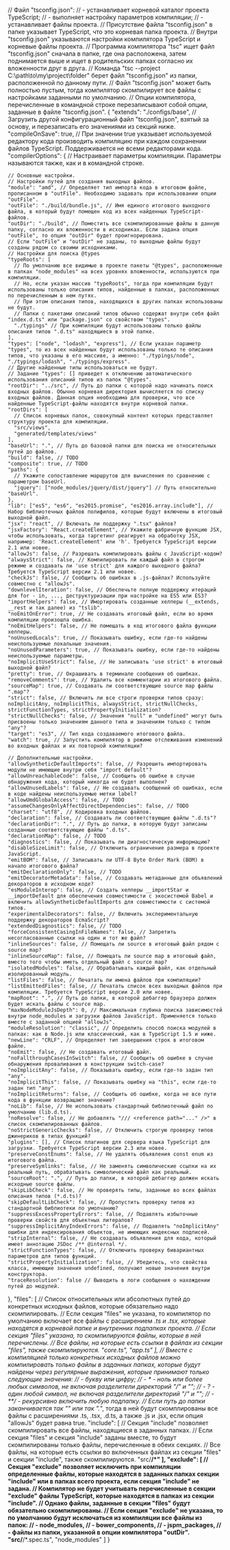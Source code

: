 
// Файл "tsconfig.json":
// - устанавливает корневой каталог проекта TypeScript;
// - выполняет настройку параметров компиляции;
// - устанавливает файлы проекта.
// Присутствие файла "tsconfig.json" в папке указывает TypeScript, что это корневая папка проекта.
// Внутри "tsconfig.json" указываются настройки компилятора TypeScript и корневые файлы проекта.
// Программа компилятора "tsc" ищет файл "tsconfig.json" сначала в папке, где она расположена, затем поднимается выше и ищет в родительских папках согласно их вложенности друг в друга.
// Команда "tsc --project C:\path\to\my\project\folder" берет файл "tsconfig.json" из папки, расположенной по данному пути.
// Файл "tsconfig.json" может быть полностью пустым, тогда компилятор скомпилирует все файлы с настройками заданными по умолчанию.
// Опции компилятора, перечисленные в командной строке перезаписывают собой опции, заданные в файле "tsconfig.json".
{
  "extends": "./configs/base", // Загрузить другой конфигурационный файл "tsconfig.json", взятый за основу, и перезаписать его значениями из секций ниже.
  "compileOnSave": true, // При значении true указывает используемой редактору кода производить компиляцию при каждом сохранении файлов TypeScript. Поддерживается не всеми редакторами кода.
  "compilerOptions": {
    // Настраивает параметры компиляции. Параметры называются также, как и в командной строке.

    // Основные настройки.
    // Настройки путей для создания выходных файлов.
    "module": "amd", // Определяет тип импорта кода в итоговом файле, прописанном в "outFile". Необходимо задавать при использовании опции "outFile".
    "outFile": "./build/bundle.js", // Имя единого итогового выходного файла, в который будут помещен код из всех найденных TypeScript-файлов.
    "outDir": "./build", // Поместить все скомпилированные файлы в данную папку, согласно их вложенности в исходниках. Если задана опция "outFile", то опция "outDir" будет проигнорирована.
    // Если "outFile" и "outDir" не заданы, то выходные файлы будут созданы рядом со своими исходниками.
    // Настройки для поиска @types
    "typeRoots": [
      // По умолчанию все видимые в проекте пакеты "@types", расположенные в папках "node_modules" на всех уровнях вложенности, используются при компиляции.
      // Но, если указан массив "typeRoots", тогда при компиляции будут использованы только описания типов, найденные в папках, расположенных по перечисленным в нем путях.
      // При этом описания типов, находящихся в других папках использованы не будут.
      // Папки с пакетами описаний типов обычно содержат внутри себя файл "index.d.ts" или "package.json" со свойством "types".
      "./typings" // При компиляции будут использованы только файлы описания типов ".d.ts" находящиеся в этой папке.
    ],
    "types": ["node", "lodash", "express"], // Если указан параметр "types", то из всех найденных будут использованы только те описания типов, что указаны в его массиве, а именно: "./typings/node", "./typings/lodash", "./typings/express".
    // Другие найденные типы использоваться не будут.
    // Задание "types": [] приведет к отключению автоматического использования описаний типов из папок "@types".
    "rootDir": "../src", // Путь до папки с которой надо начинать поиск входных файлов. Обычно корневая директория вычисляется по списку входных файлов. Данная опция необходима для проверки, что все найденные TypeScript-файлы находятся внутри корневой папки.
    "rootDirs": [
      // Список корневых папок, совокупный контент которых представляет структуру проекта для компиляции.
      "src/views",
      "generated/templates/views"
    ],
    "baseUrl": ".", // Путь до базовой папки для поиска не относительных путей до файлов.
    "build": false, // TODO
    "composite": true, // TODO
    "paths": {
      // Укажите сопоставление маршрутов для вычисления по сравнению с параметром baseUrl.
      "jquery": ["node_modules/jquery/dist/jquery"] // Путь относительно "baseUrl".
    },
    "lib": ["es5", "es6", "es2015.promise", "es2016.array.include"], // Набор библиотечных файлов полифилов, которые будут включены в итоговый выходной файл.
    "jsx": "react", // Включать ли поддержку ".tsx" файлов?
    "jsxFactory": "React.createElement", // Укажите фабричную функцию JSX, чтобы использовать, когда таргетинг реагирует на обработку JSX, например: 'React.createElement' или 'h'. Требуется TypeScript версии 2.1 или новее.
    "allowJs": false, // Разрешать компилировать файлы с JavaScript-кодом?
    "alwaysStrict": false, // Компилировать ли каждый файл в строгом режиме и создавать ли 'use strict' для каждого выходного файла? Требуется TypeScript версии 2.1 или новее.
    "checkJs": false, // Сообщить об ошибках в .js-файлах? Используйте совместно с "allowJs".
    "downlevelIteration": false, // Обеспечьте полную поддержку итераций для for - in, ..., деструктуризации при настройке на ES5 или ES3?
    "importHelpers": false, // Имортировать созданные хелперы (__extends, __rest и так далее) из "tslib".
    "noEmitOnError": true, // Не создавать итоговый файл, если во время компиляции произошла ошибка.
    "noEmitHelpers": false, // Не помещать в код итогового файла функции хелперы.
    "noUnusedLocals": true, // Показывать ошибку, если где-то найдены неиспользуемые локальные значения.
    "noUnusedParameters": true, // Показывать ошибку, если где-то найдены неиспользуемые параметры.
    "noImplicitUseStrict": false, // Не записывать 'use strict' в итоговый выходной файл?
    "pretty": true, // Окрашивать в терминале сообщения об ошибках.
    "removeComments": true, // Удалить все комментарии из итогового файла.
    "sourceMap": true, // Создавать ли соответствующие source map файлы ".map"?
    "strict": false, // Включить ли все строги проверки типов сразу: noImplicitAny, noImplicitThis, alwaysStrict, strictNullChecks, strictFunctionTypes, strictPropertyInitialization?
    "strictNullChecks": false, // Значения "null" и "undefined" могут быть присвоены только значениям данного типа и значениям только с типом "any"?
    "target": "es3", // Тип кода создаваемого итогового файла.
    "watch": true, // Запустить компилятор в режиме отслеживания изменений во входных файлах и их повторной компиляции?

    // Дополнительные настройки.
    "allowSyntheticDefaultImports": false, // Разрешить импортировать модули не имеющие внутри себя "import default"?
    "allowUnreachableCode": false, // Сообщить об ошибке в случае обнаружения кода, который никогда не будет выполнен?
    "allowUnusedLabels": false, // Не создавать сообщений об ошибках, если в коде найдены неиспользуемые метки label?
    "allowUmdGlobalAccess": false, // TODO
    "assumeChangesOnlyAffectDirectDependencies": false, // TODO
    "charset": "utf8", // Кодировка входных файлов.
    "declaration": false, // Создавать ли соответствующие файлы ".d.ts"?
    "declarationDir": ".", // Путь до папки, в которую будут записаны созданные соответствующие файлы ".d.ts".
    "declarationMap": false, // TODO
    "diagnostics": false, // Показывать ли диагностическую информацию?
    "disableSizeLimit": false, // Отключить ограничение размера в проекте JavaScript.
    "emitBOM": false, // Записывать ли UTF-8 Byte Order Mark (BOM) в начало итогового файла?
    "emitDeclarationOnly": false, // TODO
    "emitDecoratorMetadata": false, // Создавать метаданные для объявлений декораторов в исходном коде?
    "esModuleInterop": false, // Создать хелперы __importStar и __importDefault для обеспечения совместимости с экосистемой Babel и включить allowSyntheticDefaultImports для совместимости с системой типов.
    "experimentalDecorators": false, // Включить экспериментальную поддержку декораторов EcmaScript?
    "extendedDiagnostics": false, // TODO
    "forceConsistentCasingInFileNames": false, // Запретить несогласованные ссылки на один и тот же файл?
    "inlineSources": false, // Помещать ли source в итоговый файл рядом с source map?
    "inlineSourceMap": false, // Помещать ли source map в итоговый файл, вместо того чтобы иметь отдельный файл с source map?
    "isolatedModules": false, // Обрабатывать каждый файл, как отдельный изолированный модуль.
    "listFiles": false, // Печатать ли имена файлов при компиляции?
    "listEmittedFiles": false, // Печатать список всех выходных файлов при компиляции. Требуется TypeScript версии 2.0 или новее.
    "mapRoot": ".", // Путь до папки, в которой дебаггер браузера должен будет искать файлы с source map.
    "maxNodeModuleJsDepth": 0, // Максимальная глубина поиска зависимостей внутри node_modules и загрузки файлов JavaScript. Применяется только вместе с заданной опцией "allowJs".
    "moduleResolution": "classic", // Определить способ поиска модулей в папках: как в Node.js или классический, как в TypeScript 1.5 и ниже.
    "newLine": "CRLF", // Определяет тип завершения строк в итоговом файле.
    "noEmit": false, // Не создавать итоговый файл.
    "noFallthroughCasesInSwitch": false, // Сообщить об ошибке в случае обнаружения проваливания в конструкции switch-case?
    "noImplicitAny": false, // Показывать ошибку, если где-то задан тип "any".
    "noImplicitThis": false, // Показывать ошибку на "this", если где-то задан тип "any".
    "noImplicitReturns": false, // Сообщить об ошибке, когда не все пути кода в функции возвращают значение?
    "noLib": false, // Не использовать стандартный библиотечный файл по умолчанию (lib.d.ts).
    "noResolve": false, // Не добавлять "/// <reference path="..." />" в список скомпилированных файлов.
    "noStrictGenericChecks": false, // Отключить строгую проверку типов джинериков в типах функций?
    "plugins": [], // Список плагинов для сервера языка TypeScript для загрузки. Требуется TypeScript версии 2.3 или новее.
    "preserveConstEnums": false, // Не удалять объявления const enum из итогового файла.
    "preserveSymlinks": false, // Не заменять символические ссылки на их реальный путь, обрабатывать символический файл как реальный.
    "sourceRoot": ".", // Путь до папки, в которой дебаггер должен искать исходные source файлы.
    "skipLibCheck": false, // Не проверять типы, заданные во всех файлах описания типов (*.d.ts)?
    "skipDefaultLibCheck": false, // Пропустить проверку типов из стандартной библиотеки по умолчанию?
    "suppressExcessPropertyErrors": false, // Подавлять избыточные проверки свойств для объектных литералов?
    "suppressImplicitAnyIndexErrors": false, // Подавлять "noImplicitAny" ошибки для индексирования объектов, не имеющих индексных подписей.
    "stripInternal": false, // Не создавать объявления для кода, который имеет аннотацию JSDoc /** @internal */.
    "strictFunctionTypes": false, // Отключить проверку бивариантных параметров для типов функций.
    "strictPropertyInitialization": false, // Убедитесь, что свойства класса, имеющие значения undefined, получают новые значения внутри конструктора.
    "traceResolution": false // Выводить в логи сообщения о нахождении путей до модулей.
  },
  "files": [
    // Список относительных или абсолютных путей до конкретных исходных файлов, которые обязательно надо скомпилировать.
    // Если секция "files" не указана, то компилятор по умолчанию включает все файлы с расширением *.ts и *.tsx, которые находятся в корневой папке и внутренних подпапках проекта.
    // Если секция "files" указана, то скомпилируются файлы, которые в ней перечислены.
    // Все файлы, на которые есть ссылки в файлах из секции "files", также скомпилируются.
    "core.ts",
    "app.ts"
  ],
  // Вместе с компиляцией только конкретных исходных файлов можно компилировать только файлы в заданных папках, которые будут найдены через регулярные выражения, которые принимают только следующие значения:
  // - букву или цифру;
  // - * - ноль или более любых символов, не включая разделители директорий "/" и "\";
  // - ? - один любой символ, не включая разделители директорий "/" и "\";
  // - **/ - рекурсивно включить любую подпапку.
  // Если путь до папки заканчивается так "*" или так ".*", тогда в ней будут скомплированы все файлы с расширениями .ts, .tsx, .d.ts, а также .js и .jsx, если опция "allowJs" будет равна true.
  "include": [
    // Секция "include" позволяет скомпилировать все файлы, находящиеся в заданных папках.
    // Если секция "files" и секция "include" заданы вместе, то будут скомпилированы только файлы, перечисленные в обеих секциях.
    // Все файлы, на которые есть ссылки во включенных файлах из секции "files" и секции "include", также скомпилируются.
    "src/**/*"
  ],
  "exclude": [
    // Секция "exclude" позволяет исключить при компиляции определенные файлы, которые находятся в заданных папках секции "include" или в папках всего проекта, если секция "include" не задана.
    // Компилятор не будет учитывать перечисленные в секции "exclude" файлы TypeScript, которые находятся в папках из секции "include".
    // Однако файлы, заданные в секции "files" будут обязательно скомпилированы.
    // Если секция "exclude" не указана, то по умолчанию будут исключаться из компиляции все файлы из папок:
    // - node_modules,
    // - bower_components,
    // - jspm_packages,
    // - файлы из папки, указанной в опции компилятора "outDir".
    "src/**/*.spec.ts",
    "node_modules"
  ]
}
